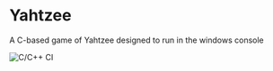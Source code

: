 # Yahtzee
A C-based game of Yahtzee designed to run in the windows console

![C/C++ CI](https://github.com/BenjaminMichaelis/Yahtzee/workflows/C/C++%20CI/badge.svg?branch=master)
